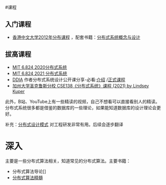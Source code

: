 #课程
## 入门课程
* [香港中文大学2012年分布课程](https://www.bilibili.com/video/BV1L741157c9/?vd_source=34cd8d2b0fb479356f12c97a7c49b68a)
，配套书籍：[分布式系统概念与设计]()
## 拔高课程
* [MIT 6.824 2020分布式系统](https://www.bilibili.com/video/BV1CU4y1P7PE/?vd_source=34cd8d2b0fb479356f12c97a7c49b6)
* [MIT 6.824 2021 分布式系统](https://www.bilibili.com/video/BV16f4y1z7kn/?spm_id_from=333.337.search-card.all.click&vd_source=34cd8d2b0fb479356f12c97a7c49b68a)
* [DDIA](https://book.douban.com/subject/30329536/) 作者分布式系统设计公开课分享-必看:[介绍](https://www.bilibili.com/video/BV1p84y187t3/?vd_source=34cd8d2b0fb479356f12c97a7c49b68a) /[正式课程](https://www.bilibili.com/video/BV1J3411876e/)
* [加州大学圣克鲁斯分校 CSE138《分布式系统》课程 (2021) by Lindsey Kuper](https://b23.tv/VisFvCo)

此外，B站、YouTube上有一些精读的视频，自己不想看可以直接看别人的精读。 分布式系统很多都是借鉴的数据库的一些理论，如果能知道数据库的设计理论会更好。


补充：[分布式设计模式](https://martinfowler.com/articles/patterns-of-distributed-systems/) 对工程研发非常有用。后续会逐步翻译
# 深入

主要是一些分布式算法相关，知道常见的分布式算法。主要书籍：

* 分布式算法导论[]
* [分布式算法精髓](https://item.jd.com/13200799.html)






